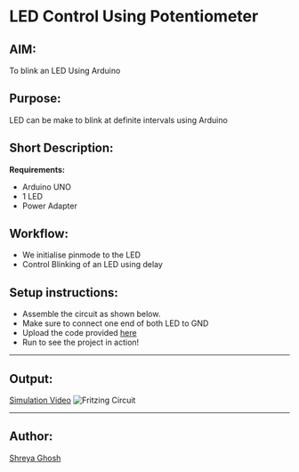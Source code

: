 # LED Control Using Potentiometer

## AIM:

To blink an LED Using Arduino

## Purpose:

LED can be make to blink at definite intervals using Arduino

## Short Description:

**Requirements:**

- Arduino UNO
- 1 LED
- Power Adapter

## Workflow:

- We initialise pinmode to the LED
- Control Blinking of an LED using delay

## Setup instructions:

- Assemble the circuit as shown below.
- Make sure to connect one end of both LED to GND
- Upload the code provided [here](https://github.com/shreya024/IoT-Spot/blob/main/Arduino/LED%20Control%20using%20Potentiometer/led_control_using_potentiometer.ino)
- Run to see the project in action!

---

## Output:

[Simulation Video](https://github.com/shreya024/IoT-Spot/blob/main/Arduino/LED%20Control%20using%20Potentiometer/Images/led_control_using_potentiometer.mp4)
![Fritzing Circuit](https://github.com/shreya024/IoT-Spot/blob/main/Arduino/LED%20Control%20using%20Potentiometer/Images/led_control_using_potentiometer.png)

---

## Author:

[Shreya Ghosh](https://github.com/shreya024)
